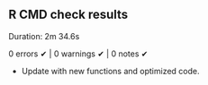 ## R CMD check results

Duration: 2m 34.6s

0 errors ✔ | 0 warnings ✔ | 0 notes ✔

* Update with new functions and optimized code.
